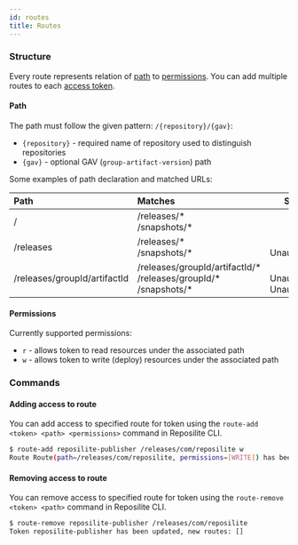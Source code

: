 ```yaml
---
id: routes
title: Routes
---
```


### Structure

Every route represents relation of [path](#path) to [permissions](#permissions).
You can add multiple routes to each [access token](/guide/tokens).

#### Path

The path must follow the given pattern: `/{repository}/{gav}`:
* `{repository}` - required name of repository used to distinguish repositories
* `{gav}` - optional GAV (`group-artifact-version`) path

Some examples of path declaration and matched URLs:

| Path | Matches | Status |
| :--  | :--     | :--:   |
| / | /releases/* <br/>/snapshots/* | Ok<br/>Ok |
| /releases | /releases/* <br/>/snapshots/* | Ok<br/>Unauthorized |
| /releases/groupId/artifactId | /releases/groupId/artifactId/* <br/>/releases/groupId/* <br/>/snapshots/*| Ok<br/>Unauthorized<br/>Unauthorized |

#### Permissions
Currently supported permissions:
* `r` - allows token to read resources under the associated path
* `w` - allows token to write (deploy) resources under the associated path

### Commands

#### Adding access to route
You can add access to specified route for token using the `route-add <token> <path> <permissions>` command in Reposilite CLI.
```bash
$ route-add reposilite-publisher /releases/com/reposilite w
Route Route(path=/releases/com/reposilite, permissions=[WRITE]) has been added to token reposilite-publisher
```

#### Removing access to route
You can remove access to specified route for token using the `route-remove <token> <path>` command in Reposilite CLI.

```bash
$ route-remove reposilite-publisher /releases/com/reposilite
Token reposilite-publisher has been updated, new routes: []
```